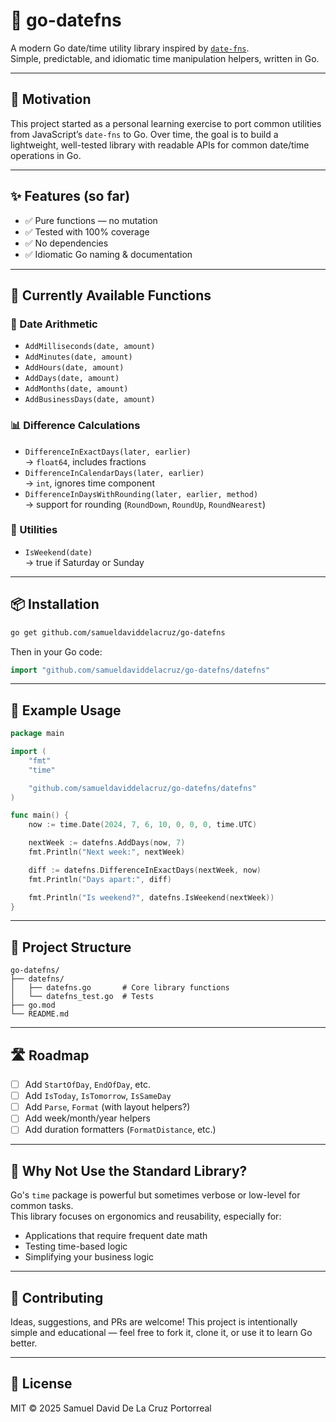 # 📆 go-datefns

A modern Go date/time utility library inspired by [`date-fns`](https://date-fns.org/).  
Simple, predictable, and idiomatic time manipulation helpers, written in Go.

---

## 🚀 Motivation

This project started as a personal learning exercise to port common utilities from JavaScript’s `date-fns` to Go. Over time, the goal is to build a lightweight, well-tested library with readable APIs for common date/time operations in Go.

---

## ✨ Features (so far)

- ✅ Pure functions — no mutation
- ✅ Tested with 100% coverage
- ✅ No dependencies
- ✅ Idiomatic Go naming & documentation

---

## 🧰 Currently Available Functions

### 📅 Date Arithmetic

- `AddMilliseconds(date, amount)`
- `AddMinutes(date, amount)`
- `AddHours(date, amount)`
- `AddDays(date, amount)`
- `AddMonths(date, amount)`
- `AddBusinessDays(date, amount)`

### 📊 Difference Calculations

- `DifferenceInExactDays(later, earlier)`  
  → `float64`, includes fractions
- `DifferenceInCalendarDays(later, earlier)`  
  → `int`, ignores time component
- `DifferenceInDaysWithRounding(later, earlier, method)`  
  → support for rounding (`RoundDown`, `RoundUp`, `RoundNearest`)

### 📌 Utilities

- `IsWeekend(date)`  
  → true if Saturday or Sunday

---

## 📦 Installation

```bash
go get github.com/samueldaviddelacruz/go-datefns
```

Then in your Go code:

```go
import "github.com/samueldaviddelacruz/go-datefns/datefns"
```

---

## 🧪 Example Usage

```go
package main

import (
	"fmt"
	"time"

	"github.com/samueldaviddelacruz/go-datefns/datefns"
)

func main() {
	now := time.Date(2024, 7, 6, 10, 0, 0, 0, time.UTC)

	nextWeek := datefns.AddDays(now, 7)
	fmt.Println("Next week:", nextWeek)

	diff := datefns.DifferenceInExactDays(nextWeek, now)
	fmt.Println("Days apart:", diff)

	fmt.Println("Is weekend?", datefns.IsWeekend(nextWeek))
}
```

---

## 🧱 Project Structure

```
go-datefns/
├── datefns/
│   ├── datefns.go       # Core library functions
│   └── datefns_test.go  # Tests
├── go.mod
└── README.md
```

---

## 🛣️ Roadmap

- [ ] Add `StartOfDay`, `EndOfDay`, etc.
- [ ] Add `IsToday`, `IsTomorrow`, `IsSameDay`
- [ ] Add `Parse`, `Format` (with layout helpers?)
- [ ] Add week/month/year helpers
- [ ] Add duration formatters (`FormatDistance`, etc.)

---

## 🧠 Why Not Use the Standard Library?

Go's `time` package is powerful but sometimes verbose or low-level for common tasks.  
This library focuses on ergonomics and reusability, especially for:

- Applications that require frequent date math
- Testing time-based logic
- Simplifying your business logic

---

## 🙌 Contributing

Ideas, suggestions, and PRs are welcome! This project is intentionally simple and educational — feel free to fork it, clone it, or use it to learn Go better.

---

## 📄 License

MIT © 2025 Samuel David De La Cruz Portorreal
